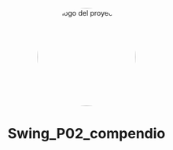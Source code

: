 <p align="center">
  <img width="200" src="https://github.com/Irishongki/GitHub_MarkDown_Practica01/assets/48756218/58dec1af-3d86-4464-b796-f75c48576c14" alt="logo del proyecto" style="border-radius: 50%">
</p>
<h1 align="center"> Swing_P02_compendio </h1>
